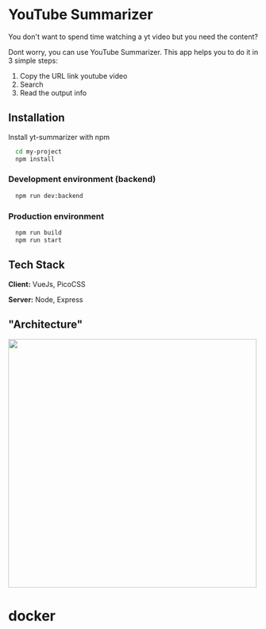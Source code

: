 
# YouTube Summarizer

You don't want to spend time watching a yt video but you need the content?

Dont worry, you can use YouTube Summarizer. This app helps you to do it in 3 simple steps:

1. Copy the URL link youtube video
2. Search
3. Read the output info


## Installation

Install yt-summarizer with npm

```bash
  cd my-project
  npm install
```

### Development environment (backend)

```bash
  npm run dev:backend
```

### Production environment

```bash
  npm run build
  npm run start
```

## Tech Stack

**Client:** VueJs, PicoCSS

**Server:** Node, Express

## "Architecture"

<img src="https://user-images.githubusercontent.com/52986565/217083238-6ff4dc3d-e04a-496f-aa1d-94ad52b1b11e.png" width="500" >

# docker 

